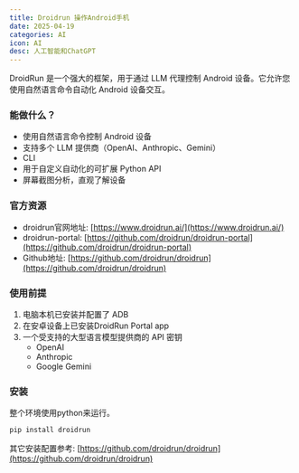 ```yaml
---
title: Droidrun 操作Android手机
date: 2025-04-19
categories: AI
icon: AI
desc: 人工智能和ChatGPT
---
```


DroidRun 是一个强大的框架，用于通过 LLM 代理控制 Android 设备。它允许您使用自然语言命令自动化 Android 设备交互。

### 能做什么？

- 使用自然语言命令控制 Android 设备
- 支持多个 LLM 提供商（OpenAI、Anthropic、Gemini）
- CLI
- 用于自定义自动化的可扩展 Python API
- 屏幕截图分析，直观了解设备

### 官方资源

- droidrun官网地址: [https://www.droidrun.ai/](https://www.droidrun.ai/)
- droidrun-portal: [https://github.com/droidrun/droidrun-portal](https://github.com/droidrun/droidrun-portal)
- Github地址: [https://github.com/droidrun/droidrun](https://github.com/droidrun/droidrun)

### 使用前提

1. 电脑本机已安装并配置了 ADB
2. 在安卓设备上已安装DroidRun Portal app
3. 一个受支持的大型语言模型提供商的 API 密钥
    - OpenAI
    - Anthropic
    - Google Gemini
    
### 安装

整个环境使用python来运行。

```python
pip install droidrun
```

其它安装配置参考: [https://github.com/droidrun/droidrun](https://github.com/droidrun/droidrun)